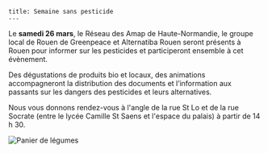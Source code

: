     title: Semaine sans pesticide
    ---
    
Le **samedi 26 mars**, le Réseau des Amap de Haute-Normandie, le groupe local de Rouen de Greenpeace et Alternatiba Rouen seront présents à Rouen pour informer sur les pesticides et participeront ensemble à cet évènement.

Des dégustations de produits bio et locaux, des animations accompagneront la distribution des documents et l’information aux passants sur les dangers des pesticides et leurs alternatives.

Nous vous donnons rendez-vous à l'angle de la rue St Lo et de la rue Socrate (entre le  lycée Camille St Saens et l'espace du palais) à partir de 14 h 30.

![Panier de légumes](content/events/images/panier.jpg)
    

    